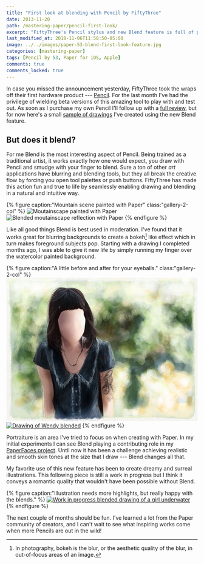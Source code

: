 ```yaml
---
title: "First look at blending with Pencil by FiftyThree"
date: 2013-11-20
path: /mastering-paper/pencil-first-look/
excerpt: "FiftyThree's Pencil stylus and new Blend feature is full of promise. Here’s a taste of what is possible using them."
last_modified_at: 2018-11-06T11:58:50-05:00
image: ../../images/paper-53-blend-first-look-feature.jpg
categories: [mastering-paper]
tags: [Pencil by 53, Paper for iOS, Apple]
comments: true
comments_locked: true
---
```


In case you missed the announcement yesterday, FiftyThree took the wraps off their first hardware product --- [Pencil](http://fiftythree.com/pencil). For the last month I've had the privilege of wielding beta versions of this amazing tool to play with and test out. As soon as I purchase my own Pencil I'll follow up with a [full review](/mastering-paper/pencil-53-review/), but for now here's a small [sample of drawings](/tag/blend/) I've created using the new Blend feature.

## But does it blend?

For me Blend is the most interesting aspect of Pencil. Being trained as a traditional artist, it works exactly how one would expect, you draw with Pencil and smudge with your finger to blend. Sure a ton of other *art* applications have blurring and blending tools, but they all break the creative flow by forcing you open tool palettes or push buttons. FiftyThree has made this action fun and true to life by seamlessly enabling drawing and blending in a natural and intuitive way.

{% figure caption:"Mountain scene painted with Paper" class:"gallery-2-col" %}
![Moutainscape painted with Paper](../../images/paper-53-blend-moutain.jpg)
![Blended moutainscape reflection with Paper](../../images/paper-53-blend-moutain-reflection.jpg)
{% endfigure %}

Like all good things Blend is best used in moderation. I've found that it works great for blurring backgrounds to create a bokeh[^bokeh] like effect which in turn makes foreground subjects pop. Starting with a drawing I completed months ago, I was able to give it new life by simply running my finger over the watercolor painted background.

[^bokeh]: In photography, bokeh is the blur, or the aesthetic quality of the blur, in out-of-focus areas of an image.

{% figure caption:"A little before and after for your eyeballs." class:"gallery-2-col" %}
[![Drawing of Wendy pre-Pencil](../../images/paper-53-wendy-forest.jpg)](../../images/paper-53-wendy-forest-lg.jpg)
[![Drawing of Wendy blended](../../images/paper-53-wendy-forest-blend.jpg)](../../images/paper-53-wendy-forest-blend-lg.jpg)
{% endfigure %}

Portraiture is an area I've tried to focus on when creating with Paper. In my initial experiments I can see Blend playing a contributing role in my [PaperFaces project](/paperfaces/). Until now it has been a challenge achieving realistic and smooth skin tones at the size that I draw --- Blend changes all that.

My favorite use of this new feature has been to create dreamy and surreal illustrations. This following piece is still a work in progress but I think it conveys a romantic quality that wouldn't have been possible without Blend.

{% figure caption:"Illustration needs more highlights, but really happy with the blends." %}
[![Work in progress blended drawing of a girl underwater](../../images/paper-53-girl-underwater-wip.jpg)](../../images/paper-53-girl-underwater-wip-lg.jpg)
{% endfigure %}

The next couple of months should be fun. I've learned a lot from the Paper community of creators, and I can't wait to see what inspiring works come when more Pencils are out in the wild!

